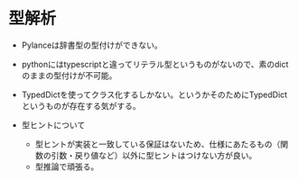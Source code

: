 # 型解析
- Pylanceは辞書型の型付けができない。
- pythonにはtypescriptと違ってリテラル型というものがないので、素のdictのままの型付けが不可能。
- TypedDictを使ってクラス化するしかない。というかそのためにTypedDictというものが存在する気がする。

- 型ヒントについて
  - 型ヒントが実装と一致している保証はないため、仕様にあたるもの（関数の引数・戻り値など）以外に型ヒントはつけない方が良い。
  - 型推論で頑張る。

